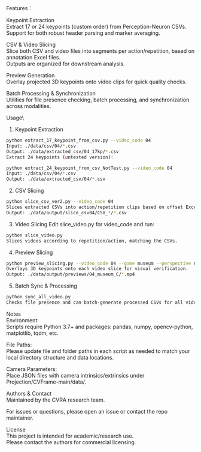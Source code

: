 Features：

Keypoint Extraction\
Extract 17 or 24 keypoints (custom order) from Perception-Neuron CSVs.\
Support for both robust header parsing and marker averaging.

CSV & Video Slicing\
Slice both CSV and video files into segments per action/repetition, based on annotation Excel files.\
Outputs are organized for downstream analysis.

Preview Generation\
Overlay projected 3D keypoints onto video clips for quick quality checks.

Batch Processing & Synchronization\
Utilities for file presence checking, batch processing, and synchronization across modalities.

Usage\

1. Keypoint Extraction
```bash
python extract_17_keypoint_from_csv.py --video_code 04
Input: ./data/csv/04/*.csv
Output: ./data/extracted_csv/04_17kp/*.csv
Extract 24 keypoints (untested version):
```
```bash
python extract_24_keypoint_from_csv_NotTest.py --video_code 04
Input: ./data/csv/04/*.csv
Output: ./data/extracted_csv/04/*.csv
```

2. CSV Slicing
```bash
python slice_csv_ver2.py --video_code 04
Slices extracted CSVs into action/repetition clips based on offset Excel.
Output: ./data/output/slice_csv04/CSV_*/*.csv
```

3. Video Slicing
Edit slice_video.py for video_code and run:
```bash
python slice_video.py
Slices videos according to repetition/action, matching the CSVs.
```

4. Preview Slicing
```bash
python preview_slicing.py --video_code 04 --game museum --perspective C
Overlays 3D keypoints onto each video slice for visual verification.
Output: ./data/output/previews/04_museum_C/*.mp4
```

5. Batch Sync & Processing
```bash
python sync_all_video.py
Checks file presence and can batch-generate processed CSVs for all videos defined in an Excel sheet.
```

Notes\
Environment:\
Scripts require Python 3.7+ and packages: pandas, numpy, opencv-python, matplotlib, tqdm, etc.

File Paths:\
Please update file and folder paths in each script as needed to match your local directory structure and data locations.

Camera Parameters:\
Place JSON files with camera intrinsics/extrinsics under Projection/CVFrame-main/data/.

Authors & Contact\
Maintained by the CVRA research team.

For issues or questions, please open an issue or contact the repo maintainer.

License\
This project is intended for academic/research use.\
Please contact the authors for commercial licensing.
